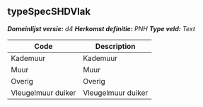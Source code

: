 ## typeSpecSHDVlak

*__Domeinlijst versie:__ d4*
*__Herkomst definitie:__ PNH*
*__Type veld:__ Text*

|__Code__ |__Description__	|
|	---	|	---	|
| Kademuur | Kademuur |
| Muur | Muur |
| Overig | Overig |
| Vleugelmuur duiker | Vleugelmuur duiker |